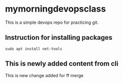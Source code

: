 # mymorningdevopsclass
This is a simple devops repo for practicing git.
## Instruction for installing packages
```
sudo apt install net-tools
```
## This is newly added content from cli
This is new change added for ff merge

